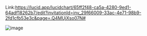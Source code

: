 Link:https://lucid.app/lucidchart/65ff2f48-ca5a-4280-9ed1-64adf18262b7/edit?invitationId=inv_29f66009-33ac-4e71-98b9-2fd1cfb53e3c&page=.Q4MUjXso07N#

![image](https://github.com/Project-Impacta/Modelo-Banco/assets/114624530/44ca36b1-d517-49ce-a95b-5b21f55835ff)




